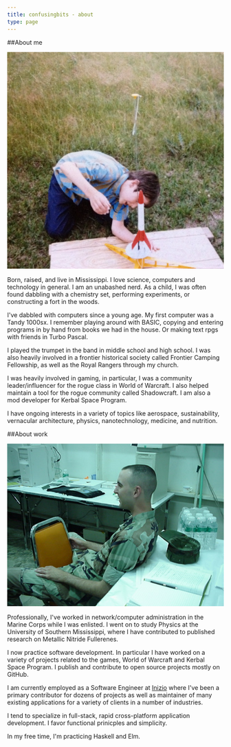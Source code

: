 ```yaml
---
title: confusingbits - about
type: page 
---
```


##About me

![blogimg](images/rocketman.jpg)

Born, raised, and live in Mississippi. I love science, computers and
technology in general. I am an unabashed nerd. As a child, I was
often found dabbling with a chemistry set, performing experiments,
or constructing a fort in the woods.

I've dabbled with computers since a young age. My first computer was
a Tandy 1000sx. I remember playing around with BASIC, copying and
entering programs in by hand from books we had in the house. Or
making text rpgs with friends in Turbo Pascal.

I played the trumpet in the band in middle school and high school. I
was also heavily involved in a frontier historical society called
Frontier Camping Fellowship, as well as the Royal Rangers through my
church.

I was heavily involved in gaming, in particular, I was a community
leader/influencer for the rogue class in World of Warcraft. I
also helped maintain a tool for the rogue community called
Shadowcraft. I am also a mod developer for Kerbal Space Program.

I have ongoing interests in a variety of topics like aerospace,
sustainability, vernacular architecture, physics, nanotechnology,
medicine, and nutrition.

##About work

![blogimg](images/salty.jpg) 

Professionally, I've worked in network/computer administration in
the Marine Corps while I was enlisted. I went on to study Physics at
the University of Southern Mississippi, where I have contributed to
published research on Metallic Nitride Fullerenes.

I now practice software development. In particular I have worked on
a variety of projects related to the games, World of Warcraft and
Kerbal Space Program. I publish and contribute to open source
projects mostly on GitHub.

I am currently employed as a Software Engineer at [Inizio](https://inizio.io/) where I've been a primary contributor for dozens of projects as well as maintainer of many existing applications for a variety of clients in a number of industries.

I tend to specialize in full-stack, rapid cross-platform application development. I favor functional prinicples and simplicity.

In my free time, I'm practicing Haskell and Elm.

<!-- My [resume](resume) is available online. -->
